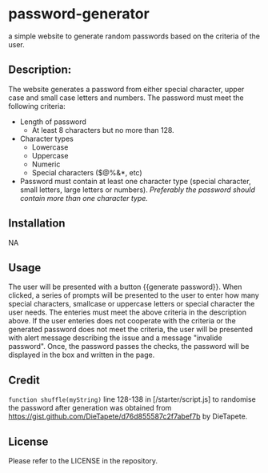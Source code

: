 # password-generator

a simple website to generate random passwords based on the criteria of the user. 

## Description:

The website generates a password from either special character, upper case and small case letters and numbers. The password must meet the following criteria:

* Length of password
    * At least 8 characters but no more than 128.
* Character types
    * Lowercase
    * Uppercase
    * Numeric
    * Special characters ($@%&*, etc)
* Password must contain at least one character type (special character, small letters, large letters or numbers). <em>Preferably the password should contain more than one character type.</em>

## Installation

NA

## Usage

The user will be presented with a button {{generate password}}. When clicked, a series of prompts will be presented to the user to enter how many special characters, smallcase or uppercase letters or special character the user needs. The enteries must meet the above criteria in the description above. If the user enteries does not cooperate with the criteria or the generated password does not meet the criteria, the user will be presented with alert message describing the issue and a message "invalide password". Once, the password passes the checks, the password will be displayed in the box and written in the page.  

## Credit

<code>function shuffle(myString)</code> line 128-138 in [/starter/script.js] to randomise the password after generation was obtained from https://gist.github.com/DieTapete/d76d855587c2f7abef7b by DieTapete.

<script src="https://gist.github.com/DieTapete/d76d855587c2f7abef7b.js">source code to shuffle function</script>

## License

Please refer to the LICENSE in the repository.

